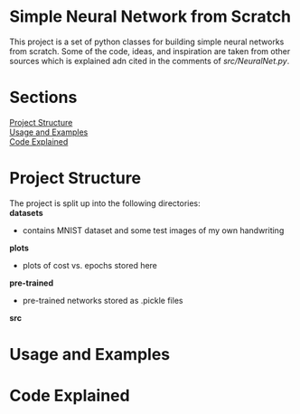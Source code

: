 # Simple Neural Network from Scratch  

This project is a set of python classes for building simple neural networks from scratch. Some of the code, ideas, and inspiration are taken from other sources which is explained adn cited in the comments of *src/NeuralNet.py*.

# Sections  

[Project Structure](#project-structure)  
[Usage and Examples](#usage-and-examples)  
[Code Explained](#code-explained)  

# Project Structure  

The project is split up into the following directories:  
**datasets**  
* contains MNIST dataset and some test images of my own handwriting  

**plots**  
* plots of cost vs. epochs stored here  

**pre-trained**  
* pre-trained networks stored as .pickle files
  
**src**  

# Usage and Examples  

# Code Explained

